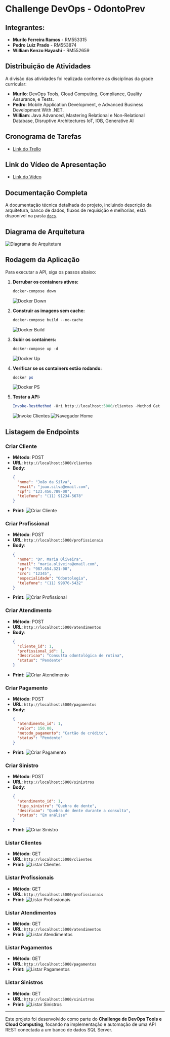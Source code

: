 # Challenge DevOps - OdontoPrev

## Integrantes:

- **Murilo Ferreira Ramos** - RM553315
- **Pedro Luiz Prado** - RM553874
- **William Kenzo Hayashi** - RM552659



## Distribuição de Atividades

A divisão das atividades foi realizada conforme as disciplinas da grade curricular:

- **Murilo**: DevOps Tools, Cloud Computing, Compliance, Quality Assurance, e Tests.
- **Pedro**: Mobile Application Development, e Advanced Business Development With .NET.
- **William**: Java Advanced, Mastering Relational e Non-Relational Database, Disruptive Architectures IoT, IOB, Generative AI

## Cronograma de Tarefas

- [Link do Trello](https://trello.com/invite/b/6701a3ed3d57ce4ab46300fd/ATTIefc0215f428e24a577f7909e64cc600cF9FC88BA/backlog-challenge-odontoprev)

## Link do Vídeo de Apresentação

- [Link do Vídeo](https://youtu.be/HL41m0EBVng)

## Documentação Completa

A documentação técnica detalhada do projeto, incluindo descrição da arquitetura, banco de dados, fluxos de requisição e melhorias, está disponível na pasta [`docs`](docs/). 

## Diagrama de Arquitetura

![Diagrama de Arquitetura](docs/Imagens/Diagrama_Arquitetura_Challenge_DevOps.png)

## Rodagem da Aplicação

Para executar a API, siga os passos abaixo:

1. **Derrubar os containers ativos:**
   ```powershell
   docker-compose down
   ```
   ![Docker Down](docs/Imagens/docker_down.png)

2. **Construir as imagens sem cache:**
   ```powershell
   docker-compose build --no-cache
   ```
   ![Docker Build](docs/Imagens/docker_build.png)

3. **Subir os containers:**
   ```powershell
   docker-compose up -d
   ```
   ![Docker Up](docs/Imagens/docker_up.png)

4. **Verificar se os containers estão rodando:**
   ```powershell
   docker ps
   ```
   ![Docker PS](docs/Imagens/docker_ps.png)

5. **Testar a API:**
   ```powershell
   Invoke-RestMethod -Uri http://localhost:5000/clientes -Method Get
   ```
   ![Invoke Clientes](docs/Imagens/invoke_get_clientes.png)
   ![Navegador Home](docs/Imagens/browser_home_localhost.png)

## Listagem de Endpoints

### Criar Cliente

- **Método**: POST
- **URL**: `http://localhost:5000/clientes`
- **Body**:
  ```json
  {
    "nome": "João da Silva",
    "email": "joao.silva@email.com",
    "cpf": "123.456.789-00",
    "telefone": "(11) 91234-5678"
  }
  ```
- **Print:** ![Criar Cliente](docs/Imagens/post_clientes.png)

### Criar Profissional

- **Método**: POST
- **URL**: `http://localhost:5000/profissionais`
- **Body**:
  ```json
  {
    "nome": "Dr. Maria Oliveira",
    "email": "maria.oliveira@email.com",
    "cpf": "987.654.321-00",
    "cro": "12345",
    "especialidade": "Odontologia",
    "telefone": "(11) 99876-5432"
  }
  ```
- **Print:** ![Criar Profissional](docs/Imagens/post_profissionais.png)

### Criar Atendimento

- **Método**: POST
- **URL**: `http://localhost:5000/atendimentos`
- **Body**:
  ```json
  {
    "cliente_id": 1,
    "profissional_id": 1,
    "descricao": "Consulta odontológica de rotina",
    "status": "Pendente"
  }
  ```
- **Print:** ![Criar Atendimento](docs/Imagens/post_atendimentos.png)

### Criar Pagamento

- **Método**: POST
- **URL**: `http://localhost:5000/pagamentos`
- **Body**:
  ```json
  {
    "atendimento_id": 1,
    "valor": 150.00,
    "metodo_pagamento": "Cartão de crédito",
    "status": "Pendente"
  }
  ```
- **Print:** ![Criar Pagamento](docs/Imagens/post_pagamentos.png)

### Criar Sinistro

- **Método**: POST
- **URL**: `http://localhost:5000/sinistros`
- **Body**:
  ```json
  {
    "atendimento_id": 1,
    "tipo_sinistro": "Quebra de dente",
    "descricao": "Quebra de dente durante a consulta",
    "status": "Em análise"
  }
  ```
- **Print:** ![Criar Sinistro](docs/Imagens/post_sinistros.png)

### Listar Clientes

- **Método**: GET
- **URL**: `http://localhost:5000/clientes`
- **Print:** ![Listar Clientes](docs/Imagens/get_clientes.png)

### Listar Profissionais

- **Método**: GET
- **URL**: `http://localhost:5000/profissionais`
- **Print:** ![Listar Profissionais](docs/Imagens/get_profissionais.png)

### Listar Atendimentos

- **Método**: GET
- **URL**: `http://localhost:5000/atendimentos`
- **Print:** ![Listar Atendimentos](docs/Imagens/get_atendimentos.png)

### Listar Pagamentos

- **Método**: GET
- **URL**: `http://localhost:5000/pagamentos`
- **Print:** ![Listar Pagamentos](docs/Imagens/get_pagamentos.png)

### Listar Sinistros

- **Método**: GET
- **URL**: `http://localhost:5000/sinistros`
- **Print:** ![Listar Sinistros](docs/Imagens/get_sinistros.png)

---

Este projeto foi desenvolvido como parte do **Challenge de DevOps Tools e Cloud Computing**, focando na implementação e automação de uma API REST conectada a um banco de dados SQL Server.
